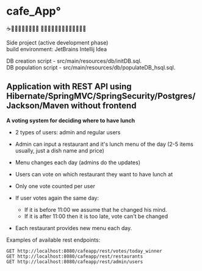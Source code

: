 # cafe_App&#176;

☕🍦🍨🍩🍰🧉🧁🍮🍵 🍷🍟🍕🥪🌮🥙🍚🍛🍜🍢🍣🍤🥤

Side project (active development phase)  
build environment: JetBrains Intellij Idea

DB creation script - src/main/resources/db/initDB.sql.  
DB population script - src/main/resources/db/populateDB_hsql.sql.

## Application with REST API using Hibernate/SpringMVC/SpringSecurity/Postgres/Jackson/Maven without frontend

__A voting system for deciding where to have lunch__


+ 2 types of users: admin and regular users 

+ Admin can input a restaurant and it's lunch menu of the day (2-5 items usually, just a dish name and price)

+ Menu changes each day (admins do the updates)

+ Users can vote on which restaurant they want to have lunch at

+ Only one vote counted per user

+ If user votes again the same day:

    + If it is before 11:00 we assume that he changed his mind.  
    + If it is after 11:00 then it is too late, vote can't be changed

+ Each restaurant provides new menu each day.


Examples of available rest endpoints:

```
GET http://localhost:8080/cafeapp/rest/votes/today_winner
GET http://localhost:8080/cafeapp/rest/restaurants
GET http://localhost:8080/cafeapp/rest/admin/users

